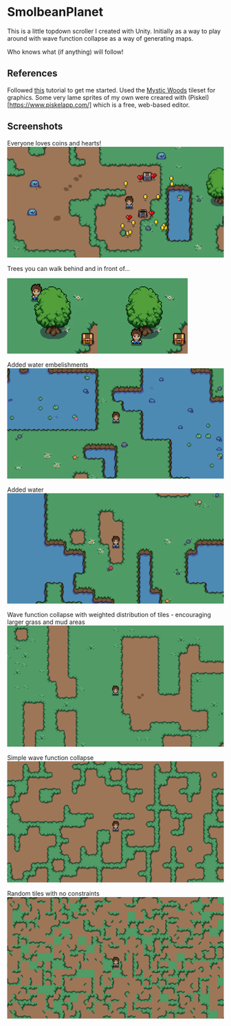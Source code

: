 # SmolbeanPlanet

This is a little topdown scroller I created with Unity.  Initially as a way to play around with wave function collapse as a way of generating maps.

Who knows what (if anything) will follow!

## References

Followed [this](https://www.youtube.com/watch?v=7iYWpzL9GkM) tutorial to get me started.
Used the [Mystic Woods](https://twitter.com/GameEndeavor) tileset for graphics.
Some very lame sprites of my own were creared with (Piskel)[https://www.piskelapp.com/] which is a free, web-based editor.

## Screenshots

Everyone loves coins and hearts!
![Screenshot 7](./docs/images/screenshot7.png)

Trees you can walk behind and in front of...

![Screenshot 6](./docs/images/screenshot6a.png)![Screenshot 6](./docs/images/screenshot6b.png)

Added water embelishments
![Screenshot 5](./docs/images/screenshot5.png)

Added water
![Screenshot 4](./docs/images/screenshot4.png)

Wave function collapse with weighted distribution of tiles - encouraging larger grass and mud areas
![Screenshot 3](./docs/images/screenshot3.png)

Simple wave function collapse
![Screenshot 2](./docs/images/screenshot2.png)

Random tiles with no constraints
![Screenshot 1](./docs/images/screenshot1.png)
